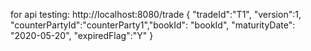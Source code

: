 for api testing: 
http://localhost:8080/trade { "tradeId":"T1", "version":1, "counterPartyId":"counterParty1","bookId": "bookId", "maturityDate": "2020-05-20", "expiredFlag":"Y" }
